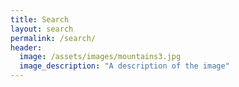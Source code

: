 ```yaml
---
title: Search
layout: search
permalink: /search/
header:
  image: /assets/images/mountains3.jpg
  image_description: "A description of the image"
---
```

